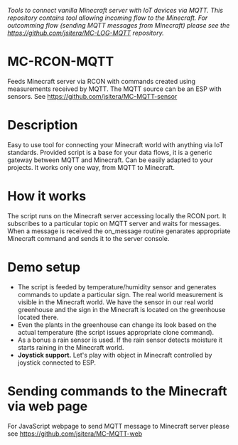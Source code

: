 *Tools to connect vanilla Minecraft server with IoT devices via MQTT. This repository contains tool allowing incoming flow to the Minecraft. For outcomming flow (sending MQTT messages from Minecraft) please see the https://github.com/jsitera/MC-LOG-MQTT repository.*
# MC-RCON-MQTT
Feeds Minecraft server via RCON with commands created using measurements received by MQTT. The MQTT source can be an ESP with sensors. See https://github.com/jsitera/MC-MQTT-sensor
# Description
Easy to use tool for connecting your Minecraft world with anything via IoT standards. Provided script is a base for your data flows, it is a generic gateway between MQTT and Minecraft. Can be easily adapted to your projects. It works only one way, from MQTT to Minecraft.
# How it works
The script runs on the Minecraft server accessing locally the RCON port. It subscribes to a particular topic on MQTT server and waits for messages. When a message is received the on_message routine genarates appropriate Minecraft command and sends it to the server console.
# Demo setup
- The script is feeded by temperature/humidity sensor and generates commands to update a particular sign. The real world measurement is visible in the Minecraft world. We have the sensor in our real world greenhouse and the sign in the Minecraft is located on the greenhouse located there.
- Even the plants in the greenhouse can change its look based on the actual temperature (the script issues appropriate clone command).
- As a bonus a rain sensor is used. If the rain sensor detects moisture it starts raining in the Minecraft world.
- **Joystick support.** Let's play with object in Minecraft controlled by joystick connected to ESP.

# Sending commands to the Minecraft via web page
For JavaScript webpage to send MQTT message to Minecraft server please see https://github.com/jsitera/MC-MQTT-web
